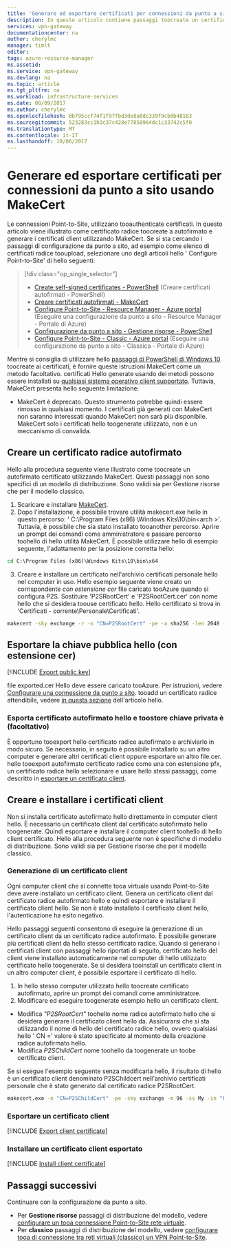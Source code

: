 ```yaml
---
title: 'Generare ed esportare certificati per connessioni da punto a sito: MakeCert: Azure | Microsoft Docs'
description: In questo articolo contiene passaggi toocreate un certificato radice autofirmato, esportare la chiave pubblica hello e generare i certificati client utilizzando MakeCert.
services: vpn-gateway
documentationcenter: na
author: cherylmc
manager: timlt
editor: 
tags: azure-resource-manager
ms.assetid: 
ms.service: vpn-gateway
ms.devlang: na
ms.topic: article
ms.tgt_pltfrm: na
ms.workload: infrastructure-services
ms.date: 08/09/2017
ms.author: cherylmc
ms.openlocfilehash: 0b795ccf74f1f97fbd3de8a0dc339f9cb0b48183
ms.sourcegitcommit: 523283cc1b3c37c428e77850964dc1c33742c5f0
ms.translationtype: MT
ms.contentlocale: it-IT
ms.lasthandoff: 10/06/2017
---
```

# <a name="generate-and-export-certificates-for-point-to-site-connections-using-makecert"></a>Generare ed esportare certificati per connessioni da punto a sito usando MakeCert

Le connessioni Point-to-Site, utilizzano tooauthenticate certificati. In questo articolo viene illustrato come certificato radice toocreate a autofirmato e generare i certificati client utilizzando MakeCert. Se si sta cercando i passaggi di configurazione da punto a sito, ad esempio come elenco di certificati radice tooupload, selezionare uno degli articoli hello ' Configure Point-to-Site' di hello seguenti:

> [!div class="op_single_selector"]
> * [Create self-signed certificates - PowerShell](vpn-gateway-certificates-point-to-site.md) (Creare certificati autofirmati - PowerShell)
> * [Creare certificati autofirmati - MakeCert](vpn-gateway-certificates-point-to-site-makecert.md)
> * [Configure Point-to-Site - Resource Manager - Azure portal](vpn-gateway-howto-point-to-site-resource-manager-portal.md) (Eseguire una configurazione da punto a sito - Resource Manager - Portale di Azure)
> * [Configurazione da punto a sito - Gestione risorse - PowerShell](vpn-gateway-howto-point-to-site-rm-ps.md)
> * [Configure Point-to-Site - Classic - Azure portal](vpn-gateway-howto-point-to-site-classic-azure-portal.md) (Eseguire una configurazione da punto a sito - Classica - Portale di Azure)
> 
> 

Mentre si consiglia di utilizzare hello [passaggi di PowerShell di Windows 10](vpn-gateway-certificates-point-to-site.md) toocreate ai certificati, è fornire queste istruzioni MakeCert come un metodo facoltativo. certificati Hello generate usando dei metodi possono essere installati su [qualsiasi sistema operativo client supportato](vpn-gateway-howto-point-to-site-resource-manager-portal.md#faq). Tuttavia, MakeCert presenta hello seguente limitazione:

* MakeCert è deprecato. Questo strumento potrebbe quindi essere rimosso in qualsiasi momento. I certificati già generati con MakeCert non saranno interessati quando MakeCert non sarà più disponibile. MakeCert solo i certificati hello toogenerate utilizzato, non è un meccanismo di convalida.

## <a name="rootcert"></a>Creare un certificato radice autofirmato

Hello alla procedura seguente viene illustrato come toocreate un autofirmato certificato utilizzando MakeCert. Questi passaggi non sono specifici di un modello di distribuzione. Sono validi sia per Gestione risorse che per il modello classico.

1. Scaricare e installare [MakeCert](https://msdn.microsoft.com/library/windows/desktop/aa386968(v=vs.85).aspx).
2. Dopo l'installazione, è possibile trovare utilità makecert.exe hello in questo percorso: ' C:\Program Files (x86) \Windows Kits\10\bin\<arch >'. Tuttavia, è possibile che sia stato installato tooanother percorso. Aprire un prompt dei comandi come amministratore e passare percorso toohello di hello utilità MakeCert. È possibile utilizzare hello di esempio seguente, l'adattamento per la posizione corretta hello:

  ```cmd
  cd C:\Program Files (x86)\Windows Kits\10\bin\x64
  ```
3. Creare e installare un certificato nell'archivio certificati personale hello nel computer in uso. Hello esempio seguente viene creato un corrispondente *con estensione cer* file caricato tooAzure quando si configura P2S. Sostituire 'P2SRootCert' e 'P2SRootCert.cer' con nome hello che si desidera toouse certificato hello. Hello certificato si trova in 'Certificati - corrente\Personale\Certificati'.

  ```cmd
  makecert -sky exchange -r -n "CN=P2SRootCert" -pe -a sha256 -len 2048 -ss My
  ```

## <a name="cer"></a>Esportare la chiave pubblica hello (con estensione cer)

[!INCLUDE [Export public key](../../includes/vpn-gateway-certificates-export-public-key-include.md)]

file exported.cer Hello deve essere caricato tooAzure. Per istruzioni, vedere [Configurare una connessione da punto a sito](vpn-gateway-howto-point-to-site-resource-manager-portal.md#uploadfile). tooadd un certificato radice attendibile, vedere [in questa sezione](vpn-gateway-howto-point-to-site-resource-manager-portal.md#add) dell'articolo hello.

### <a name="export-hello-self-signed-certificate-and-private-key-toostore-it-optional"></a>Esporta certificato autofirmato hello e toostore chiave privata è (facoltativo)

È opportuno tooexport hello certificato radice autofirmato e archiviarlo in modo sicuro. Se necessario, in seguito è possibile installarlo su un altro computer e generare altri certificati client oppure esportare un altro file.cer. hello tooexport autofirmato certificato radice come una con estensione pfx, un certificato radice hello selezionare e usare hello stessi passaggi, come descritto in [esportare un certificato client](#clientexport).

## <a name="create-and-install-client-certificates"></a>Creare e installare i certificati client

Non si installa certificato autofirmato hello direttamente in computer client hello. È necessario un certificato client dal certificato autofirmato hello toogenerate. Quindi esportare e installare il computer client toohello di hello client certificato. Hello alla procedura seguente non è specifiche di modello di distribuzione. Sono validi sia per Gestione risorse che per il modello classico.

### <a name="clientcert"></a>Generazione di un certificato client

Ogni computer client che si connette tooa virtuale usando Point-to-Site deve avere installato un certificato client. Genera un certificato client dal certificato radice autofirmato hello e quindi esportare e installare il certificato client hello. Se non è stato installato il certificato client hello, l'autenticazione ha esito negativo. 

Hello passaggi seguenti consentono di eseguire la generazione di un certificato client da un certificato radice autofirmato. È possibile generare più certificati client da hello stesso certificato radice. Quando si generano i certificati client con passaggi hello riportati di seguito, certificato hello del client viene installato automaticamente nel computer di hello utilizzato certificato hello toogenerate. Se si desidera tooinstall un certificato client in un altro computer client, è possibile esportare il certificato di hello.
 
1. In hello stesso computer utilizzato hello toocreate certificato autofirmato, aprire un prompt dei comandi come amministratore.
2. Modificare ed eseguire toogenerate esempio hello un certificato client.
  * Modifica *"P2SRootCert"* toohello nome radice autofirmato hello che si desidera generare il certificato client hello da. Assicurarsi che si sta utilizzando il nome di hello del certificato radice hello, ovvero qualsiasi hello ' CN =' valore è stato specificato al momento della creazione radice autofirmato hello.
  * Modifica *P2SChildCert* nome toohello da toogenerate un toobe certificato client.

  Se si esegue l'esempio seguente senza modificarla hello, il risultato di hello è un certificato client denominato P2SChildcert nell'archivio certificati personale che è stato generato dal certificato radice P2SRootCert.

  ```cmd
  makecert.exe -n "CN=P2SChildCert" -pe -sky exchange -m 96 -ss My -in "P2SRootCert" -is my -a sha256
  ```

### <a name="clientexport"></a>Esportare un certificato client

[!INCLUDE [Export client certificate](../../includes/vpn-gateway-certificates-export-client-cert-include.md)]

### <a name="install"></a>Installare un certificato client esportato

[!INCLUDE [Install client certificate](../../includes/vpn-gateway-certificates-install-client-cert-include.md)]

## <a name="next-steps"></a>Passaggi successivi

Continuare con la configurazione da punto a sito. 

* Per **Gestione risorse** passaggi di distribuzione del modello, vedere [configurare un tooa connessione Point-to-Site rete virtuale](vpn-gateway-howto-point-to-site-resource-manager-portal.md).
* Per **classico** passaggi di distribuzione del modello, vedere [configurare tooa di connessione tra reti virtuali (classico) un VPN Point-to-Site](vpn-gateway-howto-point-to-site-classic-azure-portal.md).
